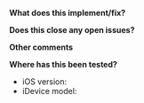 <!-- 
Please provide any relevant logs, error output, etc. via https://ghostbin.com/ links
-->

**What does this implement/fix?**



**Does this close any open issues?**



**Other comments**



**Where has this been tested?**


  * iOS version:
  * iDevice model:
